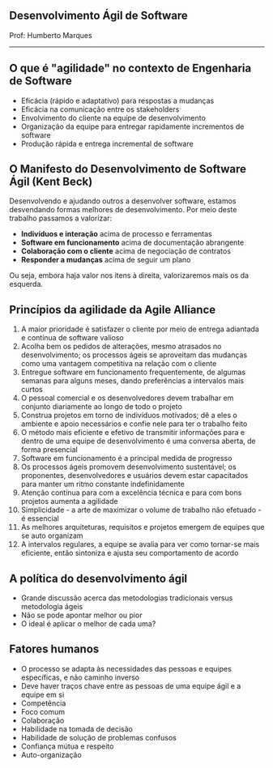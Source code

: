 ## Desenvolvimento Ágil de Software

Prof: Humberto Marques

----

## O que é "agilidade" no contexto de Engenharia de Software
- Eficácia (rápido e adaptativo) para respostas a mudanças
- Eficácia na comunicação entre os stakeholders
- Envolvimento do cliente na equipe de desenvolvimento
- Organização da equipe para entregar rapidamente incrementos de software
- Produção rápida e entrega incremental de software

## O Manifesto do Desenvolvimento de Software Ágil (Kent Beck)

Desenvolvendo e ajudando outros a desenvolver software, estamos desvendando formas melhores de desenvolvimento. Por meio deste trabalho passamos a valorizar:

- **Indivíduos e interação** acima de processo e ferramentas
- **Software em funcionamento** acima de documentação abrangente
- **Colaboração com o cliente** acima de negociação de contratos
- **Responder a mudanças** acima de seguir um plano

Ou seja, embora haja valor nos itens à direita, valorizaremos mais os da esquerda.

## Princípios da agilidade da **Agile Alliance**

1. A maior prioridade é satisfazer o cliente por meio de entrega adiantada e contínua de software valioso
2. Acolha bem os pedidos de alterações, mesmo atrasados no desenvolvimento; os processos ágeis se aproveitam das mudanças como uma vantagem competitiva na relação com o cliente
3. Entregue software em funcionamento frequentemente, de algumas semanas para alguns meses, dando preferências a intervalos mais curtos
4. O pessoal comercial e os desenvolvedores devem trabalhar em conjunto diariamente ao longo de todo o projeto
5. Construa projetos em torno de indivíduos motivados; dê a eles o ambiente e apoio necessários e confie nele para ter o trabalho feito
6. O método mais eficiente e efetivo de transmitir informações para e dentro de uma equipe de desenvolvimento é uma conversa aberta, de forma presencial
7. Software em funcionamento é a principal medida de progresso
8. Os processos ágeis promovem desenvolvimento sustentável; os proponentes, desenvolvedores e usuários devem estar capacitados para manter um ritmo constante indefinidamente
9. Atenção contínua para com a excelência técnica e para com bons projetos aumenta a agilidade
10. Simplicidade - a arte de maximizar o volume de trabalho não efetuado - é essencial
11. As melhores arquiteturas, requisitos e projetos emergem de equipes que  se auto organizam
12. A intervalos regulares, a equipe se avalia para ver como tornar-se mais eficiente, então sintoniza e ajusta seu comportamento de acordo

## A política do desenvolvimento ágil
- Grande discussão acerca das metodologias tradicionais versus metodologia ágeis
- Não se pode apontar melhor ou pior
- O ideal é aplicar o melhor de cada uma?

## Fatores humanos
- O processo se adapta às necessidades das pessoas e equipes específicas, e não caminho inverso
- Deve haver traços chave entre as pessoas de uma equipe ágil e a equipe em si
- Competência
- Foco comum
- Colaboração
- Habilidade na tomada de decisão
- Habilidade de solução de problemas confusos
- Confiança mútua e respeito
- Auto-organização
